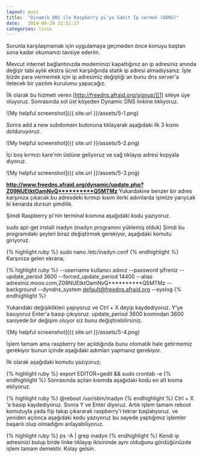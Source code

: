 ```yaml
---
layout: post
title:  "Dinamik DNS ile Raspberry pi'ye Sabit İp vermek (DDNS)"
date:   2014-09-28 21:51:27
categories: linux
---
```

Sorunla karşılaşmamak için uygulamaya geçmeden önce konuyu baştan sona kadar okumanızı tavsiye ederim.

Mevcut internet bağlantınızda modeminizi kapattığınız an ip adresiniz anında değişir tabi aylık ekstra ücret karşılığında statik ip adresi almadıysanız. İşte bizde para vermemek için ip adresimiz değiştiği an bunu dns server'a iletecek bir yazılım kurulumu yapacağız.

İlk olarak bu hizmeti veren [http://freedns.afraid.org/signup/][1] siteye üye oluyoruz. Sonrasında sol üst köşeden Dynamic DNS linkine tıklıyoruz.

![My helpful screenshot]({{ site.url }}/assets/5-1.png)<br>



Sonra add a new subdomain butonuna tıklayarak aşağıdaki  ilk 3 kısmı dolduruyoruz.

![My helpful screenshot]({{ site.url }}/assets/5-2.png)<br>

İçi boş kırmızı kare'nin üstüne geliyoruz ve sağ tıklayıp adresi kopyala diyoruz.

![My helpful screenshot]({{ site.url }}/assets/5-3.png)<br>

<b>http://www.freedns.afraid.org/dynamic/update.php?Z09NUEtktOamNvQ**********Q5MTMz</b>
Yukardakine benzer bir adres karşınıza çıkacak bu adresdeki kırmızı kısım ilerki adımlarda işimize yarıycak bi kenarda dursun şimdilik.

Şimdi Raspberry pi'nin terminal kısmına aşağıdaki kodu yazıyoruz.

sudo apt-get install inadyn (inadyn programını yüklemiş olduk)
Şimdi bu programdaki şeyleri biraz değiştirmek gerekiyor, aşağıdaki komutu giriyoruz.


{% highlight ruby %}
sudo nano /etc/inadyn.conf
{% endhighlight %}
Karşınıza gelen ekrana;


{% highlight ruby %}
--username kullanıcı adınız
--password şifreniz
--update_period 3600
--forced_update_period 14400
--alias adresiniz.mooo.com,Z09NUEtktOamNvQ**********Q5MTMz
--background 
--dyndns_system default@freedns.afraid.org 
--syslog
{% endhighlight %}


Yukarıdaki değişiklikleri yapıyoruz ve Ctrl + X deyip kaydediyoruz. Y'ye basıyoruz Enter'a basıp çıkıyoruz.
update_period 3600 kısmından 3600 saniyede bir değişim oluyor siz bunu değiştirebilirsiniz.



![My helpful screenshot]({{ site.url }}/assets/5-4.png)<br>



İşlem tamam ama raspberry her açıldığında bunu otomatik hale getirmemiz gerekiyor bunun içinde aşağıdaki adımları yapmanız gerekiyor.

İlk olarak aşağıdaki komutu yazıyoruz;


{% highlight ruby %}
export EDITOR=gedit && sudo crontab -e
{% endhighlight %}
Sonrasında açılan kısımda aşağıdaki kodu en alt kısma ekliyoruz.


{% highlight ruby %}
@reboot /usr/sbin/inadyn
{% endhighlight %}
Ctrl + X 'e basıp kaydediyoruz. Sonra Y ve Enter diyoruz. Artık işlem tamam reboot komutuyla yada fişi takıp çıkararak raspberry'i tekrar başlatıyoruz. ve yeniden açılınca aşağıdaki kodu yazıyoruz bu sayede yaptığımız işlemler başarılı olup olmadığını anlayabiliyoruz.


{% highlight ruby %}
ps -A | grep inadyn
{% endhighlight %}
Kendi ip adresinizi bulup birde linke tıklayıp ikisininde aynı olduğunu gördüğünüzde işlem tamam demektir.
Kolay gelsin.

[1]: http://freedns.afraid.org/signup/